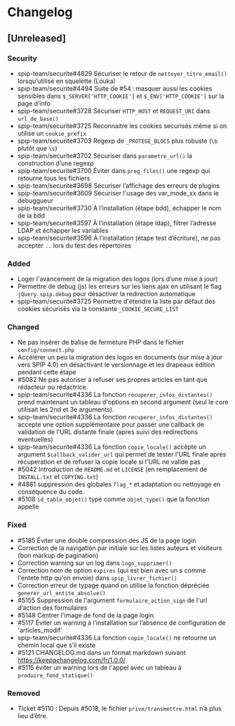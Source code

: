 # Changelog

## [Unreleased]

### Security

- spip-team/securite#4829 Sécuriser le retour de `nettoyer_titre_email()` lorsqu’utilisé en squelette (Louka)
- spip-team/securite#4494 Suite de #54 : masquer aussi les cookies sensibles dans `$_SERVER['HTTP_COOKIE']` et `$_ENV['HTTP_COOKIE']` sur la page d’info
- spip-team/securite#3728 Sécuriser `HTTP_HOST` et `REQUEST_URI` dans `url_de_base()`
- spip-team/securite#3725 Reconnaitre les cookies securisés même si on utilise un `cookie_prefix`
- spip-team/securite#3703 Regexp de `_PROTEGE_BLOCS` plus robuste (`\b` plutôt que `\s`)
- spip-team/securite#3702 Sécuriser dans `parametre_url()` la construction d’une regexp
- spip-team/securite#3700 Éviter dans `preg_files()` une regexp qui retourne tous les fichiers
- spip-team/securite#3698 Sécuriser l’affichage des erreurs de plugins
- spip-team/securite#3609 Sécuriser l'usage des var_mode_xx dans le debuggueur
- spip-team/securite#3730 À l’installation (étape bdd), échapper le nom de la bdd
- spip-team/securite#3597 À l’installation (étape ldap), filtrer l’adresse LDAP et échapper les variables
- spip-team/securite#3596 À l’installation (étape test d’écriture), ne pas accepter `..` lors du test des répertoires

### Added

- Loger l'avancement de la migration des logos (lors d’une mise à jour)
- Permettre de debug (js) les erreurs sur les liens ajax en utilisant le flag `jQuery.spip.debug` pour désactiver la redirection automatique
- spip-team/securite#3725 Permettre d'étendre la liste par défaut des cookies sécurisés via la constante `_COOKIE_SECURE_LIST`

### Changed

- Ne pas insérer de balise de fermeture PHP dans le fichier `config/connect.php`
- Accélérer un peu la migration des logos en documents (sur mise à jour vers SPIP 4.0) en désactivant le versionnage et les drapeaux édition pendant cette étape
- #5082 Ne pas autoriser à refuser ses propres articles en tant que rédacteur ou rédactrice.
- spip-team/securite#4336 La fonction `recuperer_infos_distantes()` prend maintenant un tableau d'options en second argument (seul le core utilisait les 2nd et 3e arguments).
- spip-team/securite#4336 La fonction `recuperer_infos_distantes()` accepte une option supplémentaire pour passer une callback de validation de l'URL distante finale (apres suivi des redirections eventuelles)
- spip-team/securite#4336 La fonction `copie_locale()` accèpte un argument `$callback_valider_url` qui permet de tester l'URL finale après récuperation et de refuser la copie locale si l'URL ne valide pas
- #5042 Introduction de `README.md` et `LICENSE` (en remplacement de `INSTALL.txt` et `COPYING.txt`)
- #4881 suppression des globales `flag_*` et adaptation ou nettoyage en conséquence du code.
- #5108 `id_table_objet()` typé comme `objet_type()` que la fonction appelle

### Fixed

- #5185 Éviter une double compression des JS de la page login
- Correction de la navigation par initiale sur les listes auteurs et visiteurs (bon markup de pagination)
- Correction warning sur un log dans `logo_supprimer()`
- Correction nom de option `expires` (qui est bien avec un s comme l'entete http qu'on envoie) dans `spip_livrer_fichier()`
- Correction erreur de typage quand on utilise la fonction dépréciée `generer_url_entite_absolue()`
- #5155 Suppression de l'argument `formulaire_action_sign` de l'url d’action des formulaires
- #5148 Centrer l'image de fond de la page login
- #5117 Éviter un warning à l’installation sur l’absence de configuration de 'articles_modif'
- spip-team/securite#4336 La fonction `copie_locale()` ne retourne un chemin local que s’il existe
- #5121 CHANGELOG.md dans un format markdown suivant https://keepachangelog.com/fr/1.0.0/
- #5115 éviter un warning lors de l'appel avec un tableau à `produire_fond_statique()`

### Removed

- Ticket #5110 : Depuis #5018, le fichier `prive/transmettre.html` n’a plus lieu d’être.
